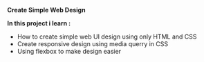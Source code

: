 **Create Simple Web Design**

**In this project i learn :**
  * How to create simple web UI design using only HTML and CSS
  * Create responsive design using media querry in CSS
  * Using flexbox to make design easier
  

